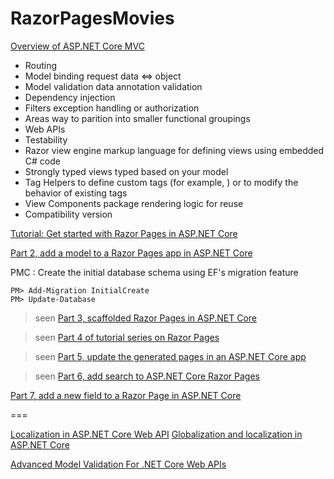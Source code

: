 # RazorPagesMovies

[Overview of ASP.NET Core MVC](https://docs.microsoft.com/en-us/aspnet/core/mvc/overview?view=aspnetcore-6.0)

- Routing  
- Model binding
	request data <=> object  
- Model validation 
	data annotation validation  
- Dependency injection
- Filters
	exception handling or authorization
- Areas
	way to parition into smaller functional groupings
- Web APIs
- Testability
- Razor view engine
	markup language for defining views using embedded C# code
- Strongly typed views
	typed based on your model
- Tag Helpers
	to define custom tags (for example, <environment>) or to modify the behavior of existing tags 
- View Components
	package rendering logic for reuse
- Compatibility version


[Tutorial: Get started with Razor Pages in ASP.NET Core](https://docs.microsoft.com/en-us/aspnet/core/tutorials/razor-pages/razor-pages-start?view=aspnetcore-6.0&tabs=visual-studio)

[Part 2, add a model to a Razor Pages app in ASP.NET Core](https://docs.microsoft.com/en-us/aspnet/core/tutorials/razor-pages/model?view=aspnetcore-6.0&tabs=visual-studio)

PMC : Create the initial database schema using EF's migration feature  
```
PM> Add-Migration InitialCreate
PM> Update-Database
```
> seen
[Part 3, scaffolded Razor Pages in ASP.NET Core](https://docs.microsoft.com/en-us/aspnet/core/tutorials/razor-pages/page?view=aspnetcore-6.0&tabs=visual-studio)

> seen
[Part 4 of tutorial series on Razor Pages](https://docs.microsoft.com/en-us/aspnet/core/tutorials/razor-pages/sql?view=aspnetcore-6.0&tabs=visual-studio)

> seen
[Part 5, update the generated pages in an ASP.NET Core app](https://docs.microsoft.com/en-us/aspnet/core/tutorials/razor-pages/da1?view=aspnetcore-6.0)

> seen
[Part 6, add search to ASP.NET Core Razor Pages](https://docs.microsoft.com/en-us/aspnet/core/tutorials/razor-pages/search?view=aspnetcore-6.0)

>
[Part 7, add a new field to a Razor Page in ASP.NET Core](https://docs.microsoft.com/en-us/aspnet/core/tutorials/razor-pages/new-field?view=aspnetcore-6.0&tabs=visual-studio)

===

[Localization in ASP.NET Core Web API](https://codingsonata.com/localization-in-asp-net-core-web-api/)
[Globalization and localization in ASP.NET Core](https://docs.microsoft.com/en-us/aspnet/core/fundamentals/localization?view=aspnetcore-6.0)

[Advanced Model Validation For .NET Core Web APIs](https://thecodeblogger.com/2021/06/04/advanced-model-validation-for-net-core-web-apis/)
